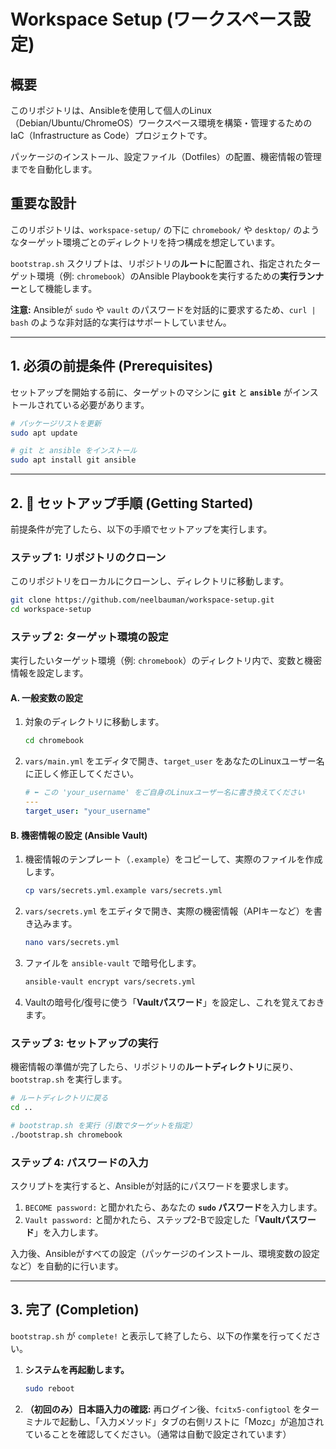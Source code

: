 # Workspace Setup (ワークスペース設定)

## 概要

このリポジトリは、Ansibleを使用して個人のLinux（Debian/Ubuntu/ChromeOS）ワークスペース環境を構築・管理するためのIaC（Infrastructure as Code）プロジェクトです。

パッケージのインストール、設定ファイル（Dotfiles）の配置、機密情報の管理までを自動化します。

## 重要な設計

このリポジトリは、`workspace-setup/` の下に `chromebook/` や `desktop/` のようなターゲット環境ごとのディレクトリを持つ構成を想定しています。

`bootstrap.sh` スクリプトは、リポジトリの**ルート**に配置され、指定されたターゲット環境（例: `chromebook`）のAnsible Playbookを実行するための**実行ランナー**として機能します。

**注意:** Ansibleが `sudo` や `vault` のパスワードを対話的に要求するため、`curl | bash` のような非対話的な実行はサポートしていません。

---

## 1. 必須の前提条件 (Prerequisites)

セットアップを開始する前に、ターゲットのマシンに **`git`** と **`ansible`** がインストールされている必要があります。

```bash
# パッケージリストを更新
sudo apt update

# git と ansible をインストール
sudo apt install git ansible
````

-----

## 2\. 🚀 セットアップ手順 (Getting Started)

前提条件が完了したら、以下の手順でセットアップを実行します。

### ステップ 1: リポジトリのクローン

このリポジトリをローカルにクローンし、ディレクトリに移動します。

```bash
git clone https://github.com/neelbauman/workspace-setup.git
cd workspace-setup
```

### ステップ 2: ターゲット環境の設定

実行したいターゲット環境（例: `chromebook`）のディレクトリ内で、変数と機密情報を設定します。

#### A. 一般変数の設定

1.  対象のディレクトリに移動します。
    ```bash
    cd chromebook
    ```
2.  `vars/main.yml` をエディタで開き、`target_user` をあなたのLinuxユーザー名に正しく修正してください。
    ```yaml:vars/main.yml
    # ⬅️ この 'your_username' をご自身のLinuxユーザー名に書き換えてください
    ---
    target_user: "your_username"
    ```

#### B. 機密情報の設定 (Ansible Vault)

1.  機密情報のテンプレート（`.example`）をコピーして、実際のファイルを作成します。
    ```bash
    cp vars/secrets.yml.example vars/secrets.yml
    ```
2.  `vars/secrets.yml` をエディタで開き、実際の機密情報（APIキーなど）を書き込みます。
    ```bash
    nano vars/secrets.yml
    ```
3.  ファイルを `ansible-vault` で暗号化します。
    ```bash
    ansible-vault encrypt vars/secrets.yml
    ```
4.  Vaultの暗号化/復号に使う「**Vaultパスワード**」を設定し、これを覚えておきます。

### ステップ 3: セットアップの実行

機密情報の準備が完了したら、リポジトリの**ルートディレクトリ**に戻り、`bootstrap.sh` を実行します。

```bash
# ルートディレクトリに戻る
cd ..

# bootstrap.sh を実行（引数でターゲットを指定）
./bootstrap.sh chromebook
```

### ステップ 4: パスワードの入力

スクリプトを実行すると、Ansibleが対話的にパスワードを要求します。

1.  `BECOME password:` と聞かれたら、あなたの **`sudo` パスワード**を入力します。
2.  `Vault password:` と聞かれたら、ステップ2-Bで設定した「**Vaultパスワード**」を入力します。

入力後、Ansibleがすべての設定（パッケージのインストール、環境変数の設定など）を自動的に行います。

-----

## 3\. 完了 (Completion)

`bootstrap.sh` が `complete!` と表示して終了したら、以下の作業を行ってください。

1.  **システムを再起動します。**
    ```bash
    sudo reboot
    ```
2.  **（初回のみ）日本語入力の確認:**
    再ログイン後、`fcitx5-configtool` をターミナルで起動し、「入力メソッド」タブの右側リストに「Mozc」が追加されていることを確認してください。（通常は自動で設定されています）
